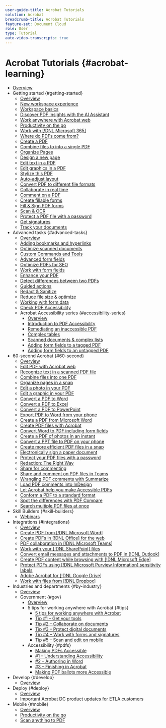 ```yaml
---
user-guide-title: Acrobat Tutorials
solution: Acrobat
breadcrumb-title: Acrobat Tutorials
feature-set: Document Cloud
role: User
type: Tutorial
auto-video-transcripts: true
---
```


# Acrobat Tutorials {#acrobat-learning}

+ [Overview](overview.md)
+ Getting started {#getting-started}
  + [Overview](getting-started/getting-started-overview.md)
  + [New workspace experience](getting-started/new-workspace.md)
  + [Workspace basics](getting-started/get-to-know-the-acrobat-dc-interface.md)
  + [Discover PDF insights with the AI Assistant](getting-started/ai-assistant.md)
  + [Work anywhere with Acrobat web](getting-started/acrobatweb.md)
  + [Productivity on the go](getting-started/productivity.md)
  + [Work with [!DNL Microsoft 365]](https://experienceleague.adobe.com/docs/document-cloud-learn/acrobat-learning/integrations/integrate-overview.html#microsoft)
  + [Where do PDFs come from?](getting-started/where-do-pdfs-come-from.md)
  + [Create a PDF](getting-started/create-pdf.md)
  + [Combine files to into a single PDF](getting-started/combine-to-pdf.md)
  + [Organize Pages](getting-started/organize.md)
  + [Design a new page](getting-started/add-custom-page.md)
  + [Edit text in a PDF](getting-started/edit-pdf.md)
  + [Edit graphics in a PDF](getting-started/edit-graphics.md)
  + [Stylize this PDF](getting-started/stylize-this-pdf-delete.md)
  + [Auto-adjust layout](getting-started/auto-adjust-layout.md)
  + [Convert PDF to different file formats](getting-started/export-pdf.md)
  + [Collaborate in real time](getting-started/collaborate.md)
  + [Comment on a PDF](getting-started/comment-on-pdf-files.md)
  + [Create fillable forms](getting-started/create-fillable-forms.md)
  + [Fill & Sign PDF forms](getting-started/fill-and-sign.md)
  + [Scan & OCR](getting-started/scan-and-ocr.md)
  + [Protect a PDF file with a password](getting-started/password-protect.md)
  + [Get signatures](getting-started/signatures.md)
  + [Track your documents](getting-started/track.md)
+ Advanced tasks {#advanced-tasks}
  + [Overview](advanced-tasks/advanced-tasks-overview.md)
  + [Adding bookmarks and hyperlinks](advanced-tasks/bookmarks.md)
  + [Optimize scanned documents](advanced-tasks/optimizescan.md)
  + [Custom Commands and Tools](advanced-tasks/custom.md)
  + [Advanced form fields](advanced-tasks/advancedforms.md)
  + [Optimize PDFs for SEO](advanced-tasks/optimizeseo.md)
  + [Work with form fields](advanced-tasks/workforms.md)
  + [Enhance your PDF](advanced-tasks/enhance.md)
  + [Detect differences between two PDFs](advanced-tasks/compare.md)
  + [Guided actions](advanced-tasks/action.md)
  + [Redact & Sanitize](advanced-tasks/redact.md)
  + [Reduce file size & optimize](advanced-tasks/reduce.md)
  + [Working with form data](advanced-tasks/formdata.md)
  + [Check PDF Accessibility](advanced-tasks/accessibility.md)
  + Acrobat Accessibility series {#accessibility-series}
     + [Overview](advanced-tasks/accessibility-series.md)
     + [Introduction to PDF Accessibility](advanced-tasks/accessibilitysession1.md)
     + [Remediating an inaccessible PDF](advanced-tasks/accessibilitysession2.md)
     + [Complex tables](advanced-tasks/accessibilitysession3.md)
     + [Scanned documents & complex lists](advanced-tasks/accessibilitysession4.md)
     + [Adding form fields to a tagged PDF](advanced-tasks/accessibilitysession5.md)
     + [Adding form fields to an untagged PDF](advanced-tasks/accessibilitysession6.md)
+ 60-second Acrobat {#60-second}
  + [Overview](60-second/60-second-overview.md)
  + [Edit PDF with Acrobat web](60-second/edit.md)
  + [Recognize text in a scanned PDF file](60-second/textrecognition.md)
  + [Combine files into one PDF](60-second/combine-to-one-pdf.md)
  + [Organize pages in a snap](60-second/organize.md)
  + [Edit a photo in your PDF](60-second/editphoto.md)
  + [Edit a graphic in your PDF](60-second/editgraphic.md)
  + [Convert a PDF to Word](60-second/convert-pdf-word.md)
  + [Convert a PDF to Excel](60-second/convert-pdf-excel.md)
  + [Convert a PDF to PowerPoint](60-second/convert-pdf-powerpoint.md)
  + [Export PDF to Word from your phone](60-second/exportwordphone.md)
  + [Create a PDF from Microsoft Word](60-second/word-to-pdf.md)
  + [Create PDF files with Acrobat](60-second/create-from-acrobat.md)
  + [Convert Word to PDF including form fields](60-second/wordform.md)
  + [Create a PDF of photos in an instant](60-second/photo.md)
  + [Convert a PPT file to PDF on your phone](60-second/phone.md)
  + [Create more efficient PDF files in a snap](60-second/optimize.md)
  + [Electronically sign a paper document](60-second/sign.md)
  + [Protect your PDF files with a password](60-second/protect.md)
  + [Redaction: The Right Way](60-second/redaction.md)
  + [Share for commenting](60-second/share-comment.md)
  + [Share and comment on PDF files in Teams](60-second/share-comment-teams.md)
  + [Wrangling PDF comments with Summarize](60-second/summarize-comments.md)
  + [Load PDF comments into InDesign](60-second/indesign.md)
  + [Let Acrobat help you make Accessible PDFs](60-second/accessible.md)
  + [Conform a PDF to a standard format](60-second/conform.md)
  + [Spot the differences with PDF Compare](60-second/compare.md)
  + [Search multiple PDF files at once](60-second/search.md)
+ Skill Builders {#skill-builders}
  + [Webinars](skill-builder/skill-builder-webinars.md)
+ Integrations {#integrations}
  + [Overview](integrate/integrate-overview.md)
  + [Create PDF from [!DNL Microsoft Word]](integrate/createfromword.md)
  + [Create PDFs in [!DNL Office] for the web](integrate/createofficeweb.md)
  + [PDF collaboration in [!DNL Microsoft Teams]](integrate/acrobatandteams.md)
  + [Work with your [!DNL SharePoint] files](integrate/acrobatandsp.md)
  + [Convert email messages and attachments to PDF in [!DNL Outlook]](integrate/outlook.md)
  + [Create PDF content while browsing with [!DNL Microsoft Edge]](integrate/edge.md)
  + [Protect PDFs using [!DNL Microsoft Purview Information] sensitivity labels](integrate/microsoftsensitivitylabels.md)
  + [Adobe Acrobat for [!DNL Google Drive]](integrate/acrobatandgoogle.md)
  + [Work with files from [!DNL Dropbox]](integrate/acrobat-dropbox.md)
+ Industries and departments {#by-industry}
  + [Overview](industry/industry-overview.md)
  + Government {#gov}
    + [Overview](industry/gov/gov-overview.md)
    + 5 tips for working anywhere with Acrobat {#tips}
      + [5 tips for working anywhere with Acrobat](industry/gov/5-tips-for-working-anywhere-with-acrobat-dc-for-government.md) 
      + [Tip #1 – Get your tools](industry/gov/get-your-tools.md)
      + [Tip #2 – Collaborate on documents](industry/gov/collaborate-on-documents.md)
      + [Tip #3 – Protect digital documents](industry/gov/protect-digital-documents.md)
      + [Tip #4 – Work with forms and signatures](industry/gov/work-with-forms-and-signatures.md)
      + [Tip #5 – Scan and edit on mobile](industry/gov/scan-and-edit-on-mobile.md)
    + Accessibility {#pdfs}
      + [Making PDFs Accessible](industry/gov/making-pdfs-accessible.md)
      + [#1 – Understanding Accessibility](industry/gov/understanding-accessibility.md)
      + [#2 – Authoring in Word](industry/gov/authoring-in-word.md)
      + [#3 – Finishing in Acrobat](industry/gov/finishing-in-acrobat.md)
      + [Making PDF ballots more Accessible](industry/gov/making-pdf-ballots-accessible.md)
+ Develop {#develop}
  + [Overview](develop/develop-overview.md)
+ Deploy {#deploy}
  + [Overview](deploy/deploy-overview.md)
  + [Important Acrobat DC product updates for ETLA customers](deploy/signentitlementchanges.md)
+ Mobile {#mobile}
  + [Overview](mobile/mobile-overview.md)
  + [Productivity on the go](https://experienceleague.adobe.com/docs/document-cloud-learn/acrobat-learning/getting-started/productivity.html)
  +  [Scan anything to PDF](mobile/scan-mobile-app.md)

